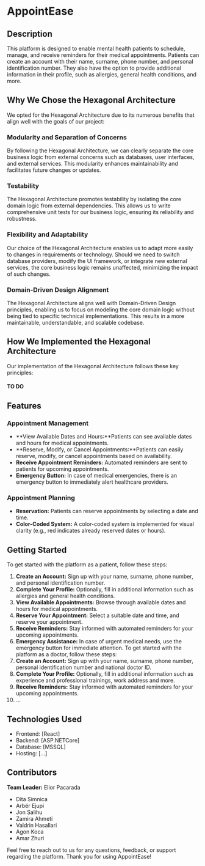# AppointEase

## Description
This platform is designed to enable mental health patients to schedule, manage, and receive reminders for their medical appointments. Patients can create an account with their name, surname, phone number, and personal identification number. They also have the option to provide additional information in their profile, such as allergies, general health conditions, and more.
## Why We Chose the Hexagonal Architecture
We opted for the Hexagonal Architecture due to its numerous benefits that align well with the goals of our project:
### Modularity and Separation of Concerns
By following the Hexagonal Architecture, we can clearly separate the core business logic from external concerns such as databases, user interfaces, and external services. This modularity enhances maintainability and facilitates future changes or updates.
### Testability
The Hexagonal Architecture promotes testability by isolating the core domain logic from external dependencies. This allows us to write comprehensive unit tests for our business logic, ensuring its reliability and robustness.
### Flexibility and Adaptability
Our choice of the Hexagonal Architecture enables us to adapt more easily to changes in requirements or technology. Should we need to switch database providers, modify the UI framework, or integrate new external services, the core business logic remains unaffected, minimizing the impact of such changes.
### Domain-Driven Design Alignment
The Hexagonal Architecture aligns well with Domain-Driven Design principles, enabling us to focus on modeling the core domain logic without being tied to specific technical implementations. This results in a more maintainable, understandable, and scalable codebase.
## How We Implemented the Hexagonal Architecture
Our implementation of the Hexagonal Architecture follows these key principles:
#### TO DO
## Features
### Appointment Management
+ **View Available Dates and Hours:**Patients can see available dates and hours for medical appointments.
+ **Reserve, Modify, or Cancel Appointments:**Patients can easily reserve, modify, or cancel appointments based on availability.
+ **Receive Appointment Reminders:** Automated reminders are sent to patients for upcoming appointments.
+ **Emergency Button:** In case of medical emergencies, there is an emergency button to immediately alert healthcare providers.
### Appointment Planning
+ **Reservation:** Patients can reserve appointments by selecting a date and time.
+ **Color-Coded System:** A color-coded system is implemented for visual clarity (e.g., red indicates already reserved dates or hours).
## Getting Started
To get started with the platform as a patient, follow these steps:
1. **Create an Account:** Sign up with your name, surname, phone number, and personal identification number.
2. **Complete Your Profile:** Optionally, fill in additional information such as allergies and general health conditions.
3. **View Available Appointments:** Browse through available dates and hours for medical appointments.
4. **Reserve Your Appointment:** Select a suitable date and time, and reserve your appointment.
5. **Receive Reminders:** Stay informed with automated reminders for your upcoming appointments.
6. **Emergency Assistance:** In case of urgent medical needs, use the emergency button for immediate attention.
To get started with the platform as a doctor, follow these steps:
1. **Create an Account:** Sign up with your name, surname, phone number, personal identification number and national doctor ID.
2.  **Complete Your Profile:** Optionally, fill in additional information such as experience and professional trainings, work address and more.
3.  **Receive Reminders:** Stay informed with automated reminders for your upcoming appointments.
4.  ...
## Technologies Used
+ Frontend: [React]
+ Backend: [ASP.NETCore]
+ Database: [MSSQL]
+ Hosting: [...]
## Contributors
**Team Leader:** Elior Pacarada
+ Dita Simnica
+ Arbër Ejupi
+ Jon Salihu
+ Zamira Ahmeti
+ Valdrin Hasallari
+ Agon Koca
+ Amar Zhuri   



Feel free to reach out to us for any questions, feedback, or support regarding the platform. Thank you for using AppointEase!


